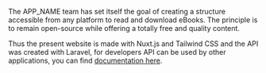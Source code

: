 The APP_NAME team has set itself the goal of creating a structure accessible from any platform to read and download eBooks. The principle is to remain open-source while offering a totally free and quality content.

Thus the present website is made with Nuxt.js and Tailwind CSS and the API was created with Laravel, for developers API can be used by other applications, you can find [documentation here](ROUTE_DOCS).
